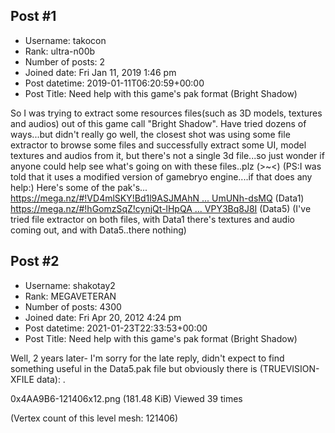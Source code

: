 ## Post #1
- Username: takocon
- Rank: ultra-n00b
- Number of posts: 2
- Joined date: Fri Jan 11, 2019 1:46 pm
- Post datetime: 2019-01-11T06:20:59+00:00
- Post Title: Need help with this game's pak format (Bright Shadow)

So I was trying to extract some resources files(such as 3D models, textures and audios) out of this game call "Bright Shadow". Have tried dozens of ways...but didn't really go well, the closest shot was using some file extractor to browse some files and successfully extract some UI, model textures and audios from it, but there's not a single 3d file...so just wonder if anyone could help see what's going on with these files..plz (>~<)
(PS:I was told that it uses a modified version of gamebryo engine....if that does any help:)
Here's some of the pak's...
[https://mega.nz/#!VD4mlSKY!Bd1l9ASJMAhN ... UmUNh-dsMQ](https://mega.nz/#!VD4mlSKY!Bd1l9ASJMAhN7C-8dR1YFo9C__vXiYSK7UmUNh-dsMQ)  (Data1)
[https://mega.nz/#!hGomzSqZ!cynjQt-lHpQA ... VPY3Bq8J8I](https://mega.nz/#!hGomzSqZ!cynjQt-lHpQALZORNU1aEAGq8UPpF_PTMVPY3Bq8J8I)   (Data5)
(I've tried file extractor on both files, with Data1 there's textures and audio coming out, and with Data5..there nothing)
## Post #2
- Username: shakotay2
- Rank: MEGAVETERAN
- Number of posts: 4300
- Joined date: Fri Apr 20, 2012 4:24 pm
- Post datetime: 2021-01-23T22:33:53+00:00
- Post Title: Need help with this game's pak format (Bright Shadow)

Well, 2 years later-   I'm sorry for the late reply, didn't expect to find something useful in the Data5.pak file but obviously there is
(TRUEVISION-XFILE data):
.



0x4AA9B6-121406x12.png (181.48 KiB) Viewed 39 times


(Vertex count of this level mesh: 121406)
